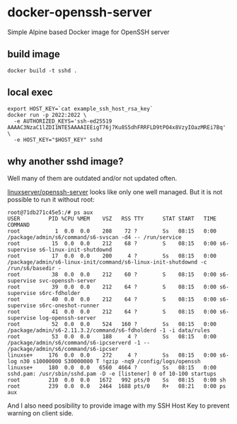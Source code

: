 # docker-openssh-server
Simple Alpine based Docker image for OpenSSH server

## build image

```
docker build -t sshd .
```

## local exec

```
export HOST_KEY=`cat example_ssh_host_rsa_key`
docker run -p 2022:2022 \
  -e AUTHORIZED_KEYS='ssh-ed25519 AAAAC3NzaC1lZDI1NTE5AAAAIEEigT76j7Ku8S5dhFRRFLD9tPO4x8VzyIOazMREi7Bq' \
  -e HOST_KEY="$HOST_KEY" sshd
```

## why another sshd image?

Well many of them are outdated and/or not updated often. 

[linuxserver/openssh-server](https://hub.docker.com/r/linuxserver/openssh-server) looks like only one well managed. But it is not possible to run it without root:
```
root@71db271c45e5:/# ps aux 
USER         PID %CPU %MEM    VSZ   RSS TTY      STAT START   TIME COMMAND
root           1  0.0  0.0    208    72 ?        Ss   08:15   0:00 /package/admin/s6/command/s6-svscan -d4 -- /run/service
root          15  0.0  0.0    212    68 ?        S    08:15   0:00 s6-supervise s6-linux-init-shutdownd
root          17  0.0  0.0    200     4 ?        Ss   08:15   0:00 /package/admin/s6-linux-init/command/s6-linux-init-shutdownd -c /run/s6/basedir -
root          38  0.0  0.0    212    60 ?        S    08:15   0:00 s6-supervise svc-openssh-server
root          39  0.0  0.0    212    64 ?        S    08:15   0:00 s6-supervise s6rc-fdholder
root          40  0.0  0.0    212    64 ?        S    08:15   0:00 s6-supervise s6rc-oneshot-runner
root          41  0.0  0.0    212    64 ?        S    08:15   0:00 s6-supervise log-openssh-server
root          52  0.0  0.0    524   160 ?        Ss   08:15   0:00 /package/admin/s6-2.11.3.2/command/s6-fdholderd -1 -i data/rules
root          53  0.0  0.0    188     4 ?        Ss   08:15   0:00 /package/admin/s6/command/s6-ipcserverd -1 -- /package/admin/s6/command/s6-ipcser
linuxse+     176  0.0  0.0    272     4 ?        Ss   08:15   0:00 s6-log n30 s10000000 S30000000 T !gzip -nq9 /config/logs/openssh
linuxse+     180  0.0  0.0   6560  4664 ?        Ss   08:15   0:00 sshd.pam: /usr/sbin/sshd.pam -D -e [listener] 0 of 10-100 startups
root         210  0.0  0.0   1672   992 pts/0    Ss   08:15   0:00 sh
root         239  0.0  0.0   2464  1688 pts/0    R+   08:21   0:00 ps aux
```

And I also need posibility to provide image with my SSH Host Key to prevent warning on client side.
